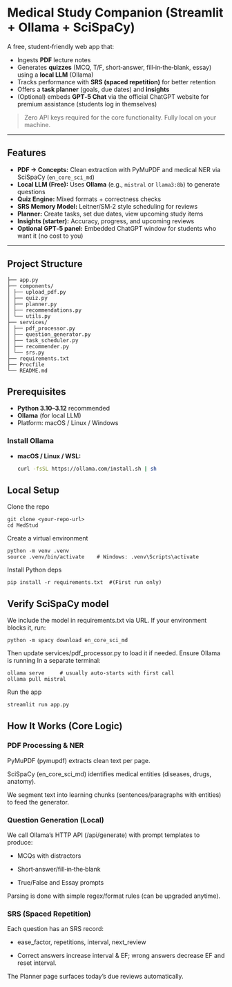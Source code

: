#  Medical Study Companion (Streamlit + Ollama + SciSpaCy)

A free, student‑friendly web app that:
- Ingests **PDF** lecture notes
- Generates **quizzes** (MCQ, T/F, short‑answer, fill‑in‑the‑blank, essay) using a **local LLM** (Ollama)
- Tracks performance with **SRS (spaced repetition)** for better retention
- Offers a **task planner** (goals, due dates) and **insights**
- (Optional) embeds **GPT‑5 Chat** via the official ChatGPT website for premium assistance (students log in themselves)

> Zero API keys required for the core functionality. Fully local on your machine.

---

##  Features

- **PDF → Concepts:** Clean extraction with PyMuPDF and medical NER via SciSpaCy (`en_core_sci_md`)
- **Local LLM (Free):** Uses **Ollama** (e.g., ```mistral``` or ```llama3:8b```) to generate questions
- **Quiz Engine:** Mixed formats + correctness checks
- **SRS Memory Model:** Leitner/SM‑2 style scheduling for reviews
- **Planner:** Create tasks, set due dates, view upcoming study items
- **Insights (starter):** Accuracy, progress, and upcoming reviews
- **Optional GPT‑5 panel:** Embedded ChatGPT window for students who want it (no cost to you)

---

##  Project Structure
```
├── app.py
├── components/
│ ├── upload_pdf.py
│ ├── quiz.py
│ ├── planner.py
│ ├── recommendations.py
│ └── utils.py
├── services/
│ ├── pdf_processor.py
│ ├── question_generator.py
│ ├── task_scheduler.py
│ ├── recommender.py
│ └── srs.py
├── requirements.txt
├── Procfile
└── README.md
```

##  Prerequisites

- **Python 3.10–3.12** recommended
- **Ollama** (for local LLM)
- Platform: macOS / Linux / Windows

### Install Ollama
- **macOS / Linux / WSL:**
  ```bash
  curl -fsSL https://ollama.com/install.sh | sh
  ```
## Local Setup

Clone the repo

```
git clone <your-repo-url>
cd MedStud
```

Create a virtual environment
```
python -m venv .venv
source .venv/bin/activate    # Windows: .venv\Scripts\activate
```

Install Python deps
```
pip install -r requirements.txt  #(First run only)
```

## Verify SciSpaCy model
We include the model in requirements.txt via URL. If your environment blocks it, run:
```
python -m spacy download en_core_sci_md
```

Then update services/pdf_processor.py to load it if needed.
Ensure Ollama is running In a separate terminal:
```
ollama serve     # usually auto-starts with first call
ollama pull mistral
```

Run the app
```
streamlit run app.py
```

## How It Works (Core Logic)
### PDF Processing & NER
PyMuPDF (pymupdf) extracts clean text per page.

SciSpaCy (en_core_sci_md) identifies medical entities (diseases, drugs, anatomy).

We segment text into learning chunks (sentences/paragraphs with entities) to feed the generator.

### Question Generation (Local)

We call Ollama’s HTTP API (/api/generate) with prompt templates to produce:

- MCQs with distractors

- Short‑answer/fill‑in‑the‑blank

- True/False and Essay prompts

Parsing is done with simple regex/format rules (can be upgraded anytime).

### SRS (Spaced Repetition)

Each question has an SRS record:

- ease_factor, repetitions, interval, next_review

- Correct answers increase interval & EF; wrong answers decrease EF and reset interval.

The Planner page surfaces today’s due reviews automatically.